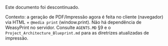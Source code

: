 Este documento foi descontinuado.

Contexto: a geração de PDF/Impressão agora é feita no cliente (navegador)
via HTML + `@media print` (window.print). Não há dependência de WeasyPrint
no servidor. Consulte `AGENTS.MD` §9 e o `Project_Architecture_Blueprint.md`
para as diretrizes atualizadas de impressão.
